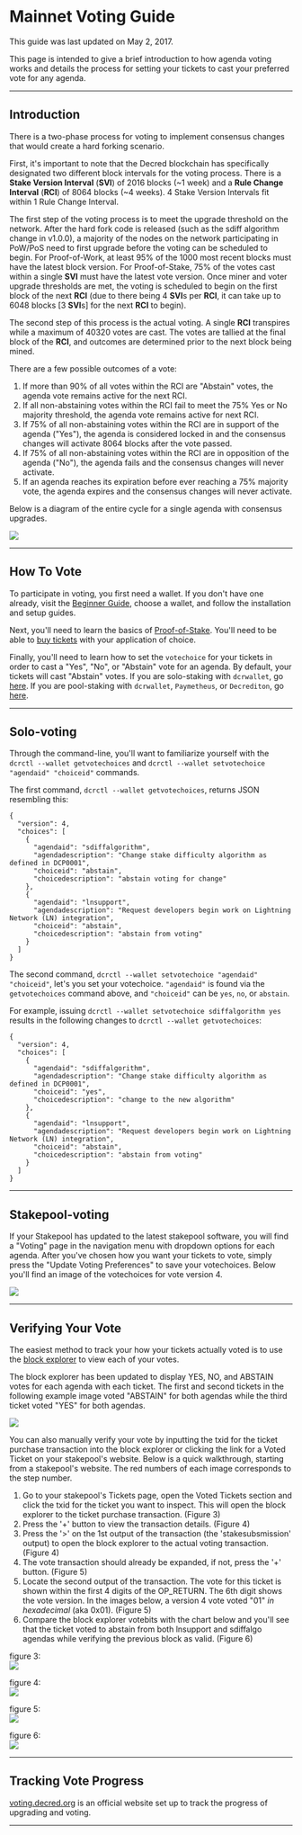 # **Mainnet Voting Guide**

This guide was last updated on May 2, 2017.

This page is intended to give a brief introduction to how agenda voting works and details the process for setting your tickets to cast your preferred vote for any agenda.

---

## **Introduction**

There is a two-phase process for voting to implement consensus changes that would create a hard forking scenario.

First, it's important to note that the Decred blockchain has specifically designated two different block intervals for the voting process. There is a **Stake Version Interval** (**SVI**) of 2016 blocks (~1 week) and a **Rule Change Interval** (**RCI**) of 8064 blocks (~4 weeks). 4 Stake Version Intervals fit within 1 Rule Change Interval.

The first step of the voting process is to meet the upgrade threshold on the network. After the hard fork code is released (such as the sdiff algorithm change in v1.0.0), a majority of the nodes on the network participating in PoW/PoS need to first upgrade before the voting can be scheduled to begin. For Proof-of-Work, at least 95% of the 1000 most recent blocks must have the latest block version. For Proof-of-Stake, 75% of the votes cast within a single **SVI** must have the latest vote version. Once miner and voter upgrade thresholds are met, the voting is scheduled to begin on the first block of the next **RCI** (due to there being 4 **SVI**s per **RCI**, it can take up to 6048 blocks [3 **SVI**s] for the next **RCI** to begin). 

The second step of this process is the actual voting. A single **RCI** transpires while a maximum of 40320 votes are cast. The votes are tallied at the final block of the **RCI**, and outcomes are determined prior to the next block being mined.

There are a few possible outcomes of a vote:

1. If more than 90% of all votes within the RCI are "Abstain" votes, the agenda vote remains active for the next RCI.
2. If all non-abstaining votes within the RCI fail to meet the 75% Yes or No majority threshold, the agenda vote remains active for next RCI.
3. If 75% of all non-abstaining votes within the RCI are in support of the agenda ("Yes"), the agenda is considered locked in and the consensus changes will activate 8064 blocks after the vote passed.
4. If 75% of all non-abstaining votes within the RCI are in opposition of the agenda ("No"), the agenda fails and the consensus changes will never activate.
5. If an agenda reaches its expiration before ever reaching a 75% majority vote, the agenda expires and the consensus changes will never activate.

Below is a diagram of the entire cycle for a single agenda with consensus upgrades.

<img src="/img/voting-cycle-v9.png">

---

## **How To Vote**

To participate in voting, you first need a wallet. If you don't have one already, visit the [Beginner Guide](/getting-started/beginner-guide.md), choose a wallet, and follow the installation and setup guides.

Next, you'll need to learn the basics of [Proof-of-Stake](/mining/proof-of-stake.md). You'll need to be able to [buy tickets](/mining/proof-of-stake.md#how-to-stake) with your application of choice.

Finally, you'll need to learn how to set the `votechoice` for your tickets in order to cast a "Yes", "No", or "Abstain" vote for an agenda. By default, your tickets will cast "Abstain" votes. If you are solo-staking with `dcrwallet`, go [here](#solo-voting). If you are pool-staking with `dcrwallet`, `Paymetheus`, or `Decrediton`, go [here](#stakepool-voting).

---

## **Solo-voting**

Through the command-line, you'll want to familiarize yourself with the `dcrctl --wallet getvotechoices` and `dcrctl --wallet setvotechoice "agendaid" "choiceid"` commands.

The first command, `dcrctl --wallet getvotechoices`, returns JSON resembling this:

```
{
  "version": 4,
  "choices": [
    {
      "agendaid": "sdiffalgorithm",
      "agendadescription": "Change stake difficulty algorithm as defined in DCP0001",
      "choiceid": "abstain",
      "choicedescription": "abstain voting for change"
    },
    {
      "agendaid": "lnsupport",
      "agendadescription": "Request developers begin work on Lightning Network (LN) integration",
      "choiceid": "abstain",
      "choicedescription": "abstain from voting"
    }
  ]
}
```

The second command, `dcrctl --wallet setvotechoice "agendaid" "choiceid"`, let's you set your votechoice. `"agendaid"` is found via the `getvotechoices` command above, and `"choiceid"` can be `yes`, `no`, or `abstain`.

For example, issuing `dcrctl --wallet setvotechoice sdiffalgorithm yes` results in the following changes to `dcrctl --wallet getvotechoices`:

```
{
  "version": 4,
  "choices": [
    {
      "agendaid": "sdiffalgorithm",
      "agendadescription": "Change stake difficulty algorithm as defined in DCP0001",
      "choiceid": "yes",
      "choicedescription": "change to the new algorithm"
    },
    {
      "agendaid": "lnsupport",
      "agendadescription": "Request developers begin work on Lightning Network (LN) integration",
      "choiceid": "abstain",
      "choicedescription": "abstain from voting"
    }
  ]
}
```

---

## **Stakepool-voting**

If your Stakepool has updated to the latest stakepool software, you will find a "Voting" page in the navigation menu with dropdown options for each agenda. After you've chosen how you want your tickets to vote, simply press the "Update Voting Preferences" to save your votechoices. Below you'll find an image of the votechoices for vote version 4.

<img src="/img/stakepool-voting-page.png">

---

## **Verifying Your Vote**

The easiest method to track your how your tickets actually voted is to use the [block explorer](https://mainnet.decred.org) to view each of your votes.

The block explorer has been updated to display YES, NO, and ABSTAIN votes for each agenda with each ticket. The first and second tickets in the following example image voted "ABSTAIN" for both agendas while the third ticket voted "YES" for both agendas.

<img src="/img/verify_block-explorer-votes.png">

You can also manually verify your vote by inputting the txid for the ticket purchase transaction into the block explorer or clicking the link for a Voted Ticket on your stakepool's website. Below is a quick walkthrough, starting from a stakepool's website. The red numbers of each image corresponds to the step number.

1. Go to your stakepool's Tickets page, open the Voted Tickets section and click the txid for the ticket you want to inspect. This will open the block explorer to the ticket purchase transaction. (Figure 3)
2. Press the '+' button to view the transaction details. (Figure 4)
3. Press the '>' on the 1st output of the transaction (the 'stakesubsmission' output) to open the block explorer to the actual voting transaction. (Figure 4)
4. The vote transaction should already be expanded, if not, press the '+' button. (Figure 5)
5. Locate the second output of the transaction. The vote for this ticket is shown within the first 4 digits of the OP_RETURN. The 6th digit shows the vote version. In the images below, a version 4 vote voted "01" *in hexadecimal* (aka 0x01). (Figure 5)
6. Compare the block explorer votebits with the chart below and you'll see that the ticket voted to abstain from both lnsupport and sdiffalgo agendas while verifying the previous block as valid. (Figure 6)

figure 3:<br>
<img src="/img/verify_voted-tickets.png">

figure 4:<br>
<img src="/img/verify_block-explorer-sstx.png">

figure 5:<br>
<img src="/img/verify_block-explorer-votebits.png">

figure 6:<br>
<img src="/img/verify_votebits-chart.png">

---

## **Tracking Vote Progress**

[voting.decred.org](https://voting.decred.org) is an official website set up to track the progress of upgrading and voting. 

---



